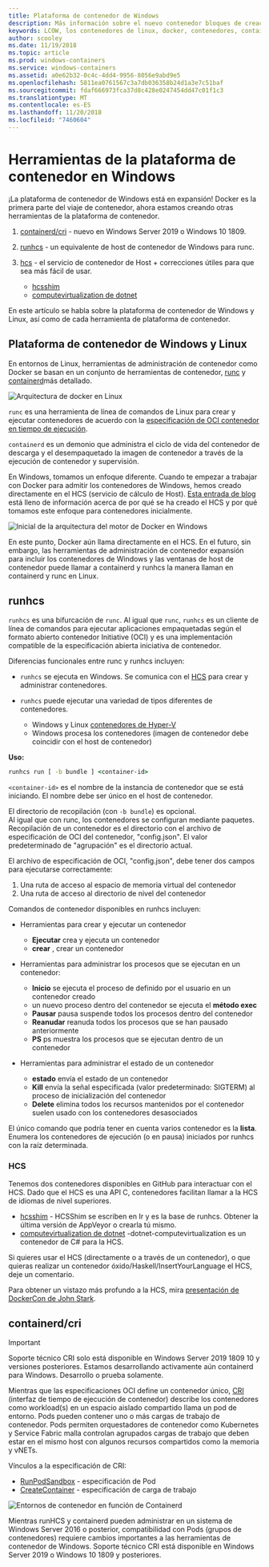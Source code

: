 ```yaml
---
title: Plataforma de contenedor de Windows
description: Más información sobre el nuevo contenedor bloques de creación disponibles en Windows.
keywords: LCOW, los contenedores de linux, docker, contenedores, containerd, cri, runhcs, runc
author: scooley
ms.date: 11/19/2018
ms.topic: article
ms.prod: windows-containers
ms.service: windows-containers
ms.assetid: a0e62b32-0c4c-4dd4-9956-8056e9abd9e5
ms.openlocfilehash: 5811ea0761567c3a7db036358b24d1a3e7c51baf
ms.sourcegitcommit: fdaf666973fca37d8c428e0247454dd47c01f1c3
ms.translationtype: MT
ms.contentlocale: es-ES
ms.lasthandoff: 11/20/2018
ms.locfileid: "7460604"
---
```

# <a name="container-platform-tools-on-windows"></a>Herramientas de la plataforma de contenedor en Windows

¡La plataforma de contenedor de Windows está en expansión!  Docker es la primera parte del viaje de contenedor, ahora estamos creando otras herramientas de la plataforma de contenedor.

1. [containerd/cri](https://github.com/containerd/cri) - nuevo en Windows Server 2019 o Windows 10 1809.
1. [runhcs](https://github.com/Microsoft/hcsshim/tree/master/cmd/runhcs) - un equivalente de host de contenedor de Windows para runc.
1. [hcs](https://docs.microsoft.com/virtualization/api/) - el servicio de contenedor de Host + correcciones útiles para que sea más fácil de usar.

    * [hcsshim](https://github.com/microsoft/hcsshim)
    * [computevirtualization de dotnet](https://github.com/microsoft/dotnet-computevirtualization)

En este artículo se habla sobre la plataforma de contenedor de Windows y Linux, así como de cada herramienta de plataforma de contenedor.

## <a name="windows-and-linux-container-platform"></a>Plataforma de contenedor de Windows y Linux

En entornos de Linux, herramientas de administración de contenedor como Docker se basan en un conjunto de herramientas de contenedor, [runc](https://github.com/opencontainers/runc) y [containerd](https://containerd.io/)más detallado.

![Arquitectura de docker en Linux](media/docker-on-linux.png)

`runc` es una herramienta de línea de comandos de Linux para crear y ejecutar contenedores de acuerdo con la [especificación de OCI contenedor en tiempo de ejecución](https://github.com/opencontainers/runtime-spec).

`containerd` es un demonio que administra el ciclo de vida del contenedor de descarga y el desempaquetado la imagen de contenedor a través de la ejecución de contenedor y supervisión.

En Windows, tomamos un enfoque diferente.  Cuando te empezar a trabajar con Docker para admitir los contenedores de Windows, hemos creado directamente en el HCS (servicio de cálculo de Host).  [Esta entrada de blog](https://blogs.technet.microsoft.com/virtualization/2017/01/27/introducing-the-host-compute-service-hcs/) está lleno de información acerca de por qué se ha creado el HCS y por qué tomamos este enfoque para contenedores inicialmente.

![Inicial de la arquitectura del motor de Docker en Windows](media/hcs.png)

En este punto, Docker aún llama directamente en el HCS. En el futuro, sin embargo, las herramientas de administración de contenedor expansión para incluir los contenedores de Windows y las ventanas de host de contenedor puede llamar a containerd y runhcs la manera llaman en containerd y runc en Linux.

## <a name="runhcs"></a>runhcs

`runhcs` es una bifurcación de `runc`.  Al igual que `runc`, `runhcs` es un cliente de línea de comandos para ejecutar aplicaciones empaquetadas según el formato abierto contenedor Initiative (OCI) y es una implementación compatible de la especificación abierta iniciativa de contenedor.

Diferencias funcionales entre runc y runhcs incluyen:

* `runhcs` se ejecuta en Windows.  Se comunica con el [HCS](containerd.md#hcs) para crear y administrar contenedores.
* `runhcs` puede ejecutar una variedad de tipos diferentes de contenedores.

  * Windows y Linux [contenedores de Hyper-V](../manage-containers/hyperv-container.md)
  * Windows procesa los contenedores (imagen de contenedor debe coincidir con el host de contenedor)

**Uso:**

``` cmd
runhcs run [ -b bundle ] <container-id>
```

`<container-id>` es el nombre de la instancia de contenedor que se está iniciando. El nombre debe ser único en el host de contenedor.

El directorio de recopilación (con `-b bundle`) es opcional.  
Al igual que con runc, los contenedores se configuran mediante paquetes. Recopilación de un contenedor es el directorio con el archivo de especificación de OCI del contenedor, "config.json".  El valor predeterminado de "agrupación" es el directorio actual.

El archivo de especificación de OCI, "config.json", debe tener dos campos para ejecutarse correctamente:

1. Una ruta de acceso al espacio de memoria virtual del contenedor
1. Una ruta de acceso al directorio de nivel del contenedor

Comandos de contenedor disponibles en runhcs incluyen:

* Herramientas para crear y ejecutar un contenedor
  * **Ejecutar** crea y ejecuta un contenedor
  * **crear** , crear un contenedor

* Herramientas para administrar los procesos que se ejecutan en un contenedor:
  * **Inicio** se ejecuta el proceso de definido por el usuario en un contenedor creado
  * un nuevo proceso dentro del contenedor se ejecuta el **método exec**
  * **Pausar** pausa suspende todos los procesos dentro del contenedor
  * **Reanudar** reanuda todos los procesos que se han pausado anteriormente
  * **PS** ps muestra los procesos que se ejecutan dentro de un contenedor

* Herramientas para administrar el estado de un contenedor
  * **estado** envía el estado de un contenedor
  * **Kill** envía la señal especificada (valor predeterminado: SIGTERM) al proceso de inicialización del contenedor
  * **Delete** elimina todos los recursos mantenidos por el contenedor suelen usado con los contenedores desasociados

El único comando que podría tener en cuenta varios contenedor es la **lista**.  Enumera los contenedores de ejecución (o en pausa) iniciados por runhcs con la raíz determinada.

### <a name="hcs"></a>HCS

Tenemos dos contenedores disponibles en GitHub para interactuar con el HCS. Dado que el HCS es una API C, contenedores facilitan llamar a la HCS de idiomas de nivel superiores.  

* [hcsshim](https://github.com/microsoft/hcsshim) - HCSShim se escriben en Ir y es la base de runhcs.
Obtener la última versión de AppVeyor o crearla tú mismo.
* [computevirtualization de dotnet](https://github.com/microsoft/dotnet-computevirtualization) -dotnet-computevirtualization es un contenedor de C# para la HCS.

Si quieres usar el HCS (directamente o a través de un contenedor), o que quieras realizar un contenedor óxido/Haskell/InsertYourLanguage el HCS, deje un comentario.

Para obtener un vistazo más profundo a la HCS, mira [presentación de DockerCon de John Stark](https://www.youtube.com/watch?v=85nCF5S8Qok).

## <a name="containerdcri"></a>containerd/cri

> [!IMPORTANT]
> Soporte técnico CRI solo está disponible en Windows Server 2019 1809 10 y versiones posteriores.  Estamos desarrollando activamente aún containerd para Windows.
> Desarrollo o prueba solamente.

Mientras que las especificaciones OCI define un contenedor único, [CRI](https://github.com/kubernetes/kubernetes/blob/master/pkg/kubelet/apis/cri/runtime/v1alpha2/api.proto) (interfaz de tiempo de ejecución de contenedor) describe los contenedores como workload(s) en un espacio aislado compartido llama un pod de entorno.  Pods pueden contener uno o más cargas de trabajo de contenedor.  Pods permiten orquestadores de contenedor como Kubernetes y Service Fabric malla controlan agrupados cargas de trabajo que deben estar en el mismo host con algunos recursos compartidos como la memoria y vNETs.

Vínculos a la especificación de CRI:

* [RunPodSandbox](https://github.com/kubernetes/kubernetes/blob/master/pkg/kubelet/apis/cri/runtime/v1alpha2/api.proto#L24) - especificación de Pod
* [CreateContainer](https://github.com/kubernetes/kubernetes/blob/master/pkg/kubelet/apis/cri/runtime/v1alpha2/api.proto#L47) - especificación de carga de trabajo

![Entornos de contenedor en función de Containerd](media/containerd-platform.png)

Mientras runHCS y containerd pueden administrar en un sistema de Windows Server 2016 o posterior, compatibilidad con Pods (grupos de contenedores) requiere cambios importantes a las herramientas de contenedor de Windows.  Soporte técnico CRI está disponible en Windows Server 2019 o Windows 10 1809 y posteriores.